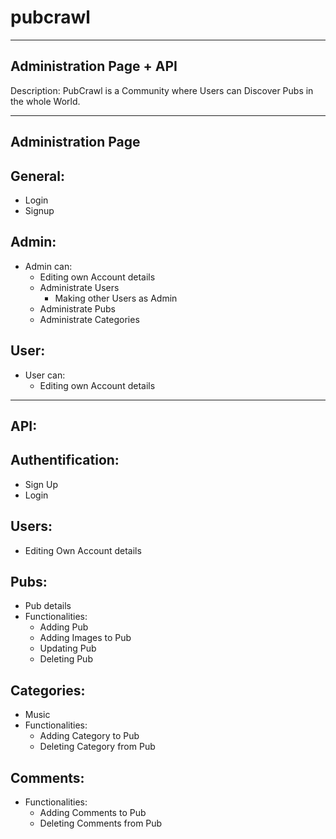 # pubcrawl

--------------------------
Administration Page + API
--------------------------

Description: PubCrawl is a Community where Users can Discover Pubs in the whole World. 
_________________________________________

Administration Page
-

General:
-

- Login
- Signup

Admin:
-

- Admin can:
  - Editing own Account details
  - Administrate Users
    - Making other Users as Admin
  - Administrate Pubs
  - Administrate Categories

User:
-

- User can:
  - Editing own Account details

__________________________________________

API:
-

Authentification: 
-

- Sign Up
- Login

Users:
-

- Editing Own Account details

Pubs:
-

- Pub details
- Functionalities:
  - Adding Pub
  - Adding Images to Pub
  - Updating Pub
  - Deleting Pub

Categories:
-

- Music
- Functionalities:
  - Adding Category to Pub
  - Deleting Category from Pub

Comments:
-

- Functionalities:
  - Adding Comments to Pub
  - Deleting Comments from Pub
